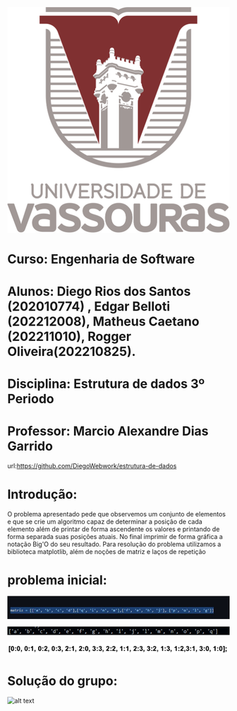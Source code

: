 ![alt text](https://github.com/DiegoWebwork/estrutura-de-dados/blob/main/universidade%20de%20vassouras%20Vertical.png)

# Curso: Engenharia de Software
# Alunos: Diego Rios dos Santos (202010774) ,  Edgar Belloti (202212008), Matheus Caetano (202211010), Rogger Oliveira(202210825).
# Disciplina: Estrutura de dados 3º Periodo
# Professor: Marcio Alexandre Dias Garrido
url:https://github.com/DiegoWebwork/estrutura-de-dados

# Introdução:

O problema apresentado pede que observemos um conjunto de elementos e que se crie um algoritmo capaz de determinar a posição de cada elemento além de printar de forma ascendente os valores e printando de forma separada suas posições atuais. No final imprimir de forma gráfica a notação Big'O do seu resultado.
Para resolução do problema utilizamos a biblioteca matplotlib, além de noções de matriz e laços de repetição 

# problema inicial:

![alt text](https://github.com/DiegoWebwork/estrutura-de-dados/blob/main/problema%20inicial.jpeg)

![alt text](https://github.com/DiegoWebwork/estrutura-de-dados/blob/main/saida1.png)

![alt text](https://github.com/DiegoWebwork/estrutura-de-dados/blob/main/saida2.png)

# Solução do grupo:

![alt text](ttps://github.com/DiegoWebwork/estrutura-de-dados/blob/main/Screenshot%20from%202023-03-27%2017-51-04.png)
